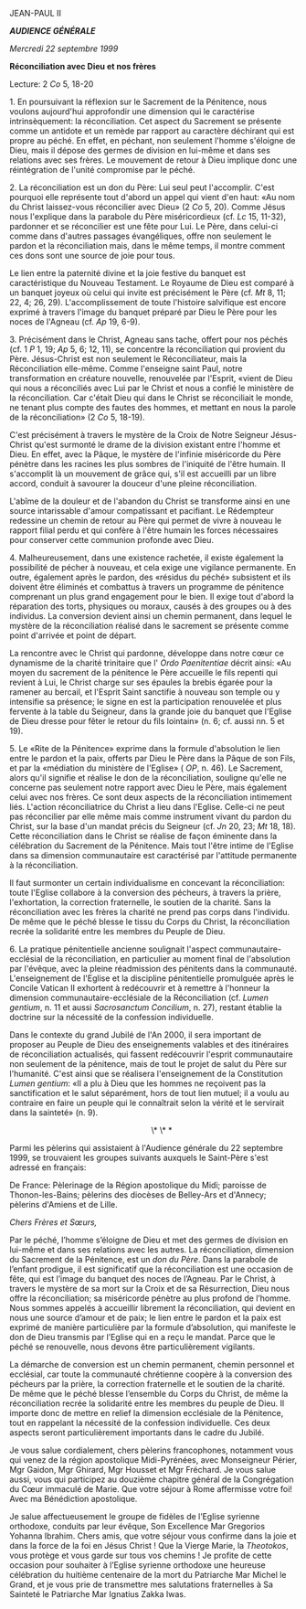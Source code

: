 JEAN-PAUL II

***AUDIENCE GÉNÉRALE***

*Mercredi 22 septembre 1999*

**Réconciliation avec Dieu et nos frères**

Lecture: 2 *Co* 5, 18-20

1\. En poursuivant la réflexion sur le Sacrement de la Pénitence, nous voulons aujourd'hui approfondir une dimension qui le caractérise intrinsèquement: la réconciliation. Cet aspect du Sacrement se présente comme un antidote et un remède par rapport au caractère déchirant qui est propre au péché. En effet, en péchant, non seulement l'homme s'éloigne de Dieu, mais il dépose des germes de division en lui-même et dans ses relations avec ses frères. Le mouvement de retour à Dieu implique donc une réintégration de l'unité compromise par le péché.

2\. La réconciliation est un don du Père: Lui seul peut l'accomplir. C'est pourquoi elle représente tout d'abord un appel qui vient d'en haut: «Au nom du Christ laissez-vous réconcilier avec Dieu» (2 *Co* 5, 20). Comme Jésus nous l'explique dans la parabole du Père miséricordieux (cf. *Lc* 15, 11-32), pardonner et se réconcilier est une fête pour Lui. Le Père, dans celui-ci comme dans d'autres passages évangéliques, offre non seulement le pardon et la réconciliation mais, dans le même temps, il montre comment ces dons sont une source de joie pour tous.

Le lien entre la paternité divine et la joie festive du banquet est caractéristique du Nouveau Testament. Le Royaume de Dieu est comparé à un banquet joyeux où celui qui invite est précisément le Père (cf. *Mt* 8, 11; 22, 4; 26, 29). L'accomplissement de toute l'histoire salvifique est encore exprimé à travers l'image du banquet préparé par Dieu le Père pour les noces de l'Agneau (cf. *Ap* 19, 6-9).

3\. Précisément dans le Christ, Agneau sans tache, offert pour nos péchés (cf. 1 *P* 1, 19; *Ap* 5, 6; 12, 11), se concentre la réconciliation qui provient du Père. Jésus-Christ est non seulement le Réconciliateur, mais la Réconciliation elle-même. Comme l'enseigne saint Paul, notre transformation en créature nouvelle, renouvelée par l'Esprit, «vient de Dieu qui nous a réconciliés avec Lui par le Christ et nous a confié le ministère de la réconciliation. Car c'était Dieu qui dans le Christ se réconciliait le monde, ne tenant plus compte des fautes des hommes, et mettant en nous la parole de la réconciliation» (2 *Co* 5, 18-19).

C'est précisément à travers le mystère de la Croix de Notre Seigneur Jésus-Christ qu'est surmonté le drame de la division existant entre l'homme et Dieu. En effet, avec la Pâque, le mystère de l'infinie miséricorde du Père pénètre dans les racines les plus sombres de l'iniquité de l'être humain. Il s'accomplit là un mouvement de grâce qui, s'il est accueilli par un libre accord, conduit à savourer la douceur d'une pleine réconciliation.

L'abîme de la douleur et de l'abandon du Christ se transforme ainsi en une source intarissable d'amour compatissant et pacifiant. Le Rédempteur redessine un chemin de retour au Père qui permet de vivre à nouveau le rapport filial perdu et qui confère à l'être humain les forces nécessaires pour conserver cette communion profonde avec Dieu.

4\. Malheureusement, dans une existence rachetée, il existe également la possibilité de pécher à nouveau, et cela exige une vigilance permanente. En outre, également après le pardon, des «résidus du péché» subsistent et ils doivent être éliminés et combattus à travers un programme de pénitence comprenant un plus grand engagement pour le bien. Il exige tout d'abord la réparation des torts, physiques ou moraux, causés à des groupes ou à des individus. La conversion devient ainsi un chemin permanent, dans lequel le mystère de la réconciliation réalisé dans le sacrement se présente comme point d'arrivée et point de départ.

La rencontre avec le Christ qui pardonne, développe dans notre cœur ce dynamisme de la charité trinitaire que l' *Ordo Paenitentiae* décrit ainsi: «Au moyen du sacrement de la pénitence le Père accueille le fils repenti qui revient à Lui, le Christ charge sur ses épaules la brebis égarée pour la ramener au bercail, et l'Esprit Saint sanctifie à nouveau son temple ou y intensifie sa présence; le signe en est la participation renouvelée et plus fervente à la table du Seigneur, dans la grande joie du banquet que l'Eglise de Dieu dresse pour fêter le retour du fils lointain» (n. 6; cf. aussi nn. 5 et 19).

5\. Le «Rite de la Pénitence» exprime dans la formule d'absolution le lien entre le pardon et la paix, offerts par Dieu le Père dans la Pâque de son Fils, et par la «médiation du ministère de l'Eglise» ( *OP*, n. 46). Le Sacrement, alors qu'il signifie et réalise le don de la réconciliation, souligne qu'elle ne concerne pas seulement notre rapport avec Dieu le Père, mais également celui avec nos frères. Ce sont deux aspects de la réconciliation intimement liés. L'action réconciliatrice du Christ a lieu dans l'Eglise. Celle-ci ne peut pas réconcilier par elle même mais comme instrument vivant du pardon du Christ, sur la base d'un mandat précis du Seigneur (cf. *Jn* 20, 23; *Mt* 18, 18). Cette réconciliation dans le Christ se réalise de façon éminente dans la célébration du Sacrement de la Pénitence. Mais tout l'être intime de l'Eglise dans sa dimension communautaire est caractérisé par l'attitude permanente à la réconciliation.

Il faut surmonter un certain individualisme en concevant la réconciliation: toute l'Eglise collabore à la conversion des pécheurs, à travers la prière, l'exhortation, la correction fraternelle, le soutien de la charité. Sans la réconciliation avec les frères la charité ne prend pas corps dans l'individu. De même que le péché blesse le tissu du Corps du Christ, la réconciliation recrée la solidarité entre les membres du Peuple de Dieu.

6\. La pratique pénitentielle ancienne soulignait l'aspect communautaire-ecclésial de la réconciliation, en particulier au moment final de l'absolution par l'évêque, avec la pleine réadmission des pénitents dans la communauté. L'enseignement de l'Eglise et la discipline pénitentielle promulguée après le Concile Vatican II exhortent à redécouvrir et à remettre à l'honneur la dimension communautaire-ecclésiale de la Réconciliation (cf. *Lumen gentium*, n. 11 et aussi *Sacrosanctum Concilium*, n. 27), restant établie la doctrine sur la nécessité de la confession individuelle.

Dans le contexte du grand Jubilé de l'An 2000, il sera important de proposer au Peuple de Dieu des enseignements valables et des itinéraires de réconciliation actualisés, qui fassent redécouvrir l'esprit communautaire non seulement de la pénitence, mais de tout le projet de salut du Père sur l'humanité. C'est ainsi que se réalisera l'enseignement de la Constitution *Lumen gentium*: «Il a plu à Dieu que les hommes ne reçoivent pas la sanctification et le salut séparément, hors de tout lien mutuel; il a voulu au contraire en faire un peuple qui le connaîtrait selon la vérité et le servirait dans la sainteté» (n. 9).

                                                               \\* \\* \*

Parmi les pèlerins qui assistaient à l'Audience générale du 22 septembre 1999, se trouvaient les groupes suivants auxquels le Saint-Père s'est adressé en français:

De France: Pèlerinage de la Région apostolique du Midi; paroisse de Thonon-les-Bains; pèlerins des diocèses de Belley-Ars et d'Annecy; pèlerins d'Amiens et de Lille.

*Chers Frères et Sœurs,*

Par le péché, l’homme s’éloigne de Dieu et met des germes de division en lui-même et dans ses relations avec les autres. La réconciliation, dimension du Sacrement de la Pénitence, est un *don du Père*. Dans la parabole de l’enfant prodigue, il est significatif que la réconciliation est une occasion de fête, qui est l’image du banquet des noces de l’Agneau. Par le Christ, à travers le mystère de sa mort sur la Croix et de sa Résurrection, Dieu nous offre la réconciliation; sa miséricorde pénètre au plus profond de l’homme. Nous sommes appelés à accueillir librement la réconciliation, qui devient en nous une source d’amour et de paix; le lien entre le pardon et la paix est exprimé de manière particulière par la formule d’absolution, qui manifeste le don de Dieu transmis par l’Eglise qui en a reçu le mandat. Parce que le péché se renouvelle, nous devons être particulièrement vigilants.

La démarche de conversion est un chemin permanent, chemin personnel et ecclésial, car toute la communauté chrétienne coopère à la conversion des pécheurs par la prière, la correction fraternelle et le soutien de la charité. De même que le péché blesse l’ensemble du Corps du Christ, de même la réconciliation recrée la solidarité entre les membres du peuple de Dieu. Il importe donc de mettre en relief la dimension ecclésiale de la Pénitence, tout en rappelant la nécessité de la confession individuelle. Ces deux aspects seront particulièrement importants dans le cadre du Jubilé.

Je vous salue cordialement, chers pèlerins francophones, notamment vous qui venez de la région apostolique Midi-Pyrénées, avec Monseigneur Périer, Mgr Gaidon, Mgr Ghirard, Mgr Housset et Mgr Fréchard. Je vous salue aussi, vous qui participez au douzième chapitre général de la Congrégation du Cœur immaculé de Marie. Que votre séjour à Rome affermisse votre foi! Avec ma Bénédiction apostolique.

Je salue affectueusement le groupe de fidèles de l’Eglise syrienne orthodoxe, conduits par leur évêque, Son Excellence Mar Gregorios Yohanna Ibrahim. Chers amis, que votre séjour vous confirme dans la joie et dans la force de la foi en Jésus Christ ! Que la Vierge Marie, la *Theotokos*, vous protège et vous garde sur tous vos chemins ! Je profite de cette occasion pour souhaiter à l’Eglise syrienne orthodoxe une heureuse célébration du huitième centenaire de la mort du Patriarche Mar Michel le Grand, et je vous prie de transmettre mes salutations fraternelles à Sa Sainteté le Patriarche Mar Ignatius Zakka Iwas.